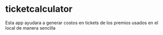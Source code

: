 # ticketcalculator

Esta app ayudara a generar costos en tickets de los premios usados en el local de manera sencilla
